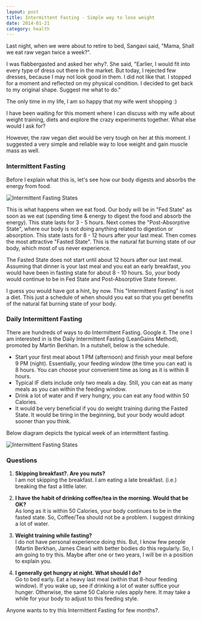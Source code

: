 ```yaml
---
layout: post
title: Intermittent Fasting - Simple way to lose weight
date: 2014-01-21
category: health
---
```


Last night, when we were about to retire to bed, Sangavi said, "Mama, Shall we eat raw vegan twice a week?".  

I was flabbergasted and asked her why?. She said, "Earlier, I would fit into every type of dress out there in the market. But today, I rejected few dresses, because I may not look good in them. I did not like that. I stopped for a moment and reflected on my physical condition. I decided to get back to my original shape. Suggest me what to do."  

The only time in my life, I am so happy that my wife went shopping :)  

I have been waiting for this moment where I can discuss with my wife about weight training, diets and explore the crazy experiments together. What else would I ask for?  

However, the raw vegan diet would be very tough on her at this moment. I suggested a very simple and reliable way to lose weight and gain muscle mass as well. 

### Intermittent Fasting

Before I explain what this is, let's see how our body digests and absorbs the energy from food. 

![Intermittent Fasting States]({{site.img-path}}/intermittent-fasting-states.jpg)  

This is what happens when we eat food. Our body will be in "Fed State" as soon as we eat (spending time & energy to digest the food and absorb the energy). This state lasts for 3 - 5 hours. Next comes the "Post-Absorptive State", where our body is not doing anything related to digestion or absorption. This state lasts for 8 - 12 hours after your last meal. Then comes the most attractive "Fasted State". This is the natural fat burning state of our body, which most of us never experience.  

The Fasted State does not start until about 12 hours after our last meal. Assuming that dinner is your last meal and you eat an early breakfast, you would have been in fasting state for about 8 - 10 hours. So, your body would continue to be in Fed State and Post-Absorptive State forever.  

I guess you would have got a hint, by now. This "Intermittent Fasting" is not a diet. This just a schedule of when should you eat so that you get benefits of the natural fat burning state of your body.  

### Daily Intermittent Fasting

There are hundreds of ways to do Intermittent Fasting. Google it. The one I am interested in is the Daily Intermittent Fasting (LeanGains Method), promoted by Martin Berkhan. In a nutshell, below is the schedule.

* Start your first meal about 1 PM (afternoon) and finish your meal before 9 PM (night). Essentially, your feeding window (the time you can eat) is 8 hours. You can choose your convenient time as long as it is within 8 hours.
* Typical IF diets include only two meals a day. Still, you can eat as many meals as you can within the feeding window.
* Drink a lot of water and if very hungry, you can eat any food within 50 Calories.
* It would be very beneficial if you do weight training during the Fasted State. It would be tiring in the beginning, but your body would adopt sooner than you think.

Below diagram depicts the typical week of an intermittent fasting.  

![Intermittent Fasting States]({{site.img-path}}/leangains-daily-intermittent-fasting.jpg)  

### Questions

1) **Skipping breakfast?. Are you nuts?**  
I am not skipping the breakfast. I am eating a late breakfast. (i.e.) breaking the fast a little later.  

2) **I have the habit of drinking coffee/tea in the morning. Would that be OK?**  
As long as it is within 50 Calories, your body continues to be in the fasted state. So, Coffee/Tea should not be a problem. I suggest drinking a lot of water.  

3) **Weight training while fasting?**  
I do not have personal experience doing this. But, I know few people (Martin Berkhan, James Clear) with better bodies do this regularly. So, I am going to try this. Maybe after one or two years, I will be in a position to explain you.  

4) **I generally get hungry at night. What should I do?**  
Go to bed early. Eat a heavy last meal (within that 8-hour feeding window). If you wake up, see if drinking a lot of water suffice your hunger. Otherwise, the same 50 Calorie rules apply here. It may take a while for your body to adjust to this feeding style.  

Anyone wants to try this Intermittent Fasting for few months?.    

